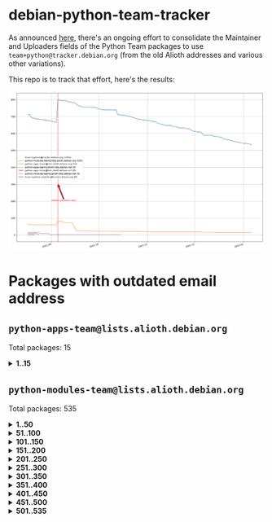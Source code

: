 # debian-python-team-tracker



As announced [here](https://lists.debian.org/debian-python/2021/08/msg00006.html), there's an ongoing effort to consolidate the Maintainer and Uploaders fields of the Python Team packages to use `team+python@tracker.debian.org` (from the old Alioth addresses and various other variations).



This repo is to track that effort, here's the results:



![Python team emails](images/python_team_emails.svg)


# Packages with outdated email address

## `python-apps-team@lists.alioth.debian.org`
Total packages: 15
<details>
<summary><b>1..15</b></summary>


| # | Package | Version |
| --- | --- | --- |
| 1 | [ctop](https://tracker.debian.org/ctop) | 1.0.0-2.1 |
| 2 | [db2twitter](https://tracker.debian.org/db2twitter) | 0.6-1.1 |
| 3 | [dodgy](https://tracker.debian.org/dodgy) | 0.1.9-3 |
| 4 | [etm](https://tracker.debian.org/etm) | 3.2.30-1.1 |
| 5 | [firmware-microbit-micropython](https://tracker.debian.org/firmware-microbit-micropython) | 1.0.1-2 |
| 6 | [freealchemist](https://tracker.debian.org/freealchemist) | 0.5-1.1 |
| 7 | [kanboard-cli](https://tracker.debian.org/kanboard-cli) | 0.0.2-1.1 |
| 8 | [lightyears](https://tracker.debian.org/lightyears) | 1.4-2 |
| 9 | [pipenv](https://tracker.debian.org/pipenv) | 11.9.0-1.1 |
| 10 | [prospector](https://tracker.debian.org/prospector) | 1.1.7-2 |
| 11 | [pybik](https://tracker.debian.org/pybik) | 3.0-3.1 |
| 12 | [retweet](https://tracker.debian.org/retweet) | 0.10-1.1 |
| 13 | [sen](https://tracker.debian.org/sen) | 0.6.1-0.1 |
| 14 | [sinntp](https://tracker.debian.org/sinntp) | 1.6-1.2 |
| 15 | [smem](https://tracker.debian.org/smem) | 1.5-1.1 |
</details>

## `python-modules-team@lists.alioth.debian.org`
Total packages: 535
<details>
<summary><b>1..50</b></summary>


| # | Package | Version |
| --- | --- | --- |
| 1 | [anorack](https://tracker.debian.org/anorack) | 0.2.7-1 |
| 2 | [anosql](https://tracker.debian.org/anosql) | 1.0.1-1 |
| 3 | [appdirs](https://tracker.debian.org/appdirs) | 1.4.4-1 |
| 4 | [asn1crypto](https://tracker.debian.org/asn1crypto) | 1.4.0-1 |
| 5 | [astral](https://tracker.debian.org/astral) | 1.6.1-2 |
| 6 | [authres](https://tracker.debian.org/authres) | 1.2.0-2 |
| 7 | [automat](https://tracker.debian.org/automat) | 20.2.0-1 |
| 8 | [azure-cosmos-table-python](https://tracker.debian.org/azure-cosmos-table-python) | 1.0.5+git20191025-5 |
| 9 | [bdist-nsi](https://tracker.debian.org/bdist-nsi) | 0.1.5-2 |
| 10 | [bernhard](https://tracker.debian.org/bernhard) | 0.2.6-2 |
| 11 | [betamax](https://tracker.debian.org/betamax) | 0.8.1-2 |
| 12 | [bibtexparser](https://tracker.debian.org/bibtexparser) | 1.1.0+ds-3 |
| 13 | [binaryornot](https://tracker.debian.org/binaryornot) | 0.4.4+dfsg-4 |
| 14 | [bitstruct](https://tracker.debian.org/bitstruct) | 8.9.0-1 |
| 15 | [case](https://tracker.debian.org/case) | 1.5.3+dfsg-3 |
| 16 | [cerealizer](https://tracker.debian.org/cerealizer) | 0.8.1-3 |
| 17 | [chardet](https://tracker.debian.org/chardet) | 4.0.0-1 |
| 18 | [chargebee-python](https://tracker.debian.org/chargebee-python) | 1.6.6-1 |
| 19 | [codicefiscale](https://tracker.debian.org/codicefiscale) | 0.9+ds0-2 |
| 20 | [colorclass](https://tracker.debian.org/colorclass) | 2.2.0-2.2 |
| 21 | [colorspacious](https://tracker.debian.org/colorspacious) | 1.1.2-2 |
| 22 | [commonmark](https://tracker.debian.org/commonmark) | 0.9.1-3 |
| 23 | [constantly](https://tracker.debian.org/constantly) | 15.1.0-2 |
| 24 | [contextlib2](https://tracker.debian.org/contextlib2) | 0.6.0.post1-1 |
| 25 | [cookiecutter](https://tracker.debian.org/cookiecutter) | 1.7.3-1 |
| 26 | [coreapi](https://tracker.debian.org/coreapi) | 2.3.3-4 |
| 27 | [coreschema](https://tracker.debian.org/coreschema) | 0.0.4-3 |
| 28 | [cov-core](https://tracker.debian.org/cov-core) | 1.15.0-3 |
| 29 | [cppy](https://tracker.debian.org/cppy) | 1.1.0-2 |
| 30 | [cram](https://tracker.debian.org/cram) | 0.7-4 |
| 31 | [cssutils](https://tracker.debian.org/cssutils) | 1.0.2-3 |
| 32 | [d2to1](https://tracker.debian.org/d2to1) | 0.2.12-2 |
| 33 | [deap](https://tracker.debian.org/deap) | 1.3.1-2 |
| 34 | [debiancontributors](https://tracker.debian.org/debiancontributors) | 0.7.8-2 |
| 35 | [devpi-common](https://tracker.debian.org/devpi-common) | 3.2.2-1.1 |
| 36 | [django-ajax-selects](https://tracker.debian.org/django-ajax-selects) | 1.7.0-3 |
| 37 | [django-bitfield](https://tracker.debian.org/django-bitfield) | 1.9.6-2 |
| 38 | [django-dirtyfields](https://tracker.debian.org/django-dirtyfields) | 1.3.1-2 |
| 39 | [django-downloadview](https://tracker.debian.org/django-downloadview) | 2.1.1-1 |
| 40 | [django-environ](https://tracker.debian.org/django-environ) | 0.4.4-2 |
| 41 | [django-filter](https://tracker.debian.org/django-filter) | 2.4.0-1 |
| 42 | [django-hvad](https://tracker.debian.org/django-hvad) | 1.8.0-1.1 |
| 43 | [django-js-reverse](https://tracker.debian.org/django-js-reverse) | 0.7.3-1.1 |
| 44 | [django-macaddress](https://tracker.debian.org/django-macaddress) | 1.5.0-2 |
| 45 | [django-memoize](https://tracker.debian.org/django-memoize) | 2.2.0+dfsg-1 |
| 46 | [django-nose](https://tracker.debian.org/django-nose) | 1.4.6-2.1 |
| 47 | [django-notification](https://tracker.debian.org/django-notification) | 1.2.0-3 |
| 48 | [django-pagination](https://tracker.debian.org/django-pagination) | 1.0.7-4 |
| 49 | [django-paintstore](https://tracker.debian.org/django-paintstore) | 0.2-4 |
| 50 | [django-picklefield](https://tracker.debian.org/django-picklefield) | 3.0.1-1 |
</details>
<details>
<summary><b>51..100</b></summary>

| # | Package | Version |
| --- | --- | --- |
| 51 | [django-pipeline](https://tracker.debian.org/django-pipeline) | 1.6.14-3 |
| 52 | [django-q](https://tracker.debian.org/django-q) | 1.2.1-1 |
| 53 | [django-recurrence](https://tracker.debian.org/django-recurrence) | 1.10.3-1 |
| 54 | [django-simple-redis-admin](https://tracker.debian.org/django-simple-redis-admin) | 1.4.0-2 |
| 55 | [django-stronghold](https://tracker.debian.org/django-stronghold) | 0.3.0+debian-2 |
| 56 | [django-webpack-loader](https://tracker.debian.org/django-webpack-loader) | 0.6.0-2 |
| 57 | [django-websocket-redis](https://tracker.debian.org/django-websocket-redis) | 0.4.7-2 |
| 58 | [django-wkhtmltopdf](https://tracker.debian.org/django-wkhtmltopdf) | 3.3.0-1 |
| 59 | [django-xmlrpc](https://tracker.debian.org/django-xmlrpc) | 0.1.8-2 |
| 60 | [djangorestframework-api-key](https://tracker.debian.org/djangorestframework-api-key) | 2.0.0-2 |
| 61 | [dkimpy](https://tracker.debian.org/dkimpy) | 1.0.5-1 |
| 62 | [dnsdiag](https://tracker.debian.org/dnsdiag) | 1.7.0-1.1 |
| 63 | [dockerpty](https://tracker.debian.org/dockerpty) | 0.4.1-2 |
| 64 | [dominate](https://tracker.debian.org/dominate) | 2.3.1-2 |
| 65 | [drf-generators](https://tracker.debian.org/drf-generators) | 0.5.0-1 |
| 66 | [elasticsearch-curator](https://tracker.debian.org/elasticsearch-curator) | 5.8.1-1 |
| 67 | [enum34](https://tracker.debian.org/enum34) | 1.1.6-4 |
| 68 | [enzyme](https://tracker.debian.org/enzyme) | 0.4.1-2 |
| 69 | [exam](https://tracker.debian.org/exam) | 0.10.5-3 |
| 70 | [factory-boy](https://tracker.debian.org/factory-boy) | 2.11.1-3 |
| 71 | [faker](https://tracker.debian.org/faker) | 0.9.3-0.1 |
| 72 | [fakesleep](https://tracker.debian.org/fakesleep) | 0.1-2 |
| 73 | [fastchunking](https://tracker.debian.org/fastchunking) | 0.0.3-2 |
| 74 | [feedgenerator](https://tracker.debian.org/feedgenerator) | 1.9-2 |
| 75 | [flake8-polyfill](https://tracker.debian.org/flake8-polyfill) | 1.0.2-2 |
| 76 | [flask-api](https://tracker.debian.org/flask-api) | 1.1+dfsg-1.1 |
| 77 | [flask-babelex](https://tracker.debian.org/flask-babelex) | 0.9.4-1 |
| 78 | [flask-bcrypt](https://tracker.debian.org/flask-bcrypt) | 0.7.1-2 |
| 79 | [flask-compress](https://tracker.debian.org/flask-compress) | 1.4.0-3 |
| 80 | [flask-gravatar](https://tracker.debian.org/flask-gravatar) | 0.4.2-2 |
| 81 | [flask-htmlmin](https://tracker.debian.org/flask-htmlmin) | 1.3.2-2 |
| 82 | [flask-ldapconn](https://tracker.debian.org/flask-ldapconn) | 0.7.2-1.1 |
| 83 | [flask-limiter](https://tracker.debian.org/flask-limiter) | 1.0.1-2 |
| 84 | [flask-login](https://tracker.debian.org/flask-login) | 0.5.0-1 |
| 85 | [flask-mail](https://tracker.debian.org/flask-mail) | 0.9.1+dfsg1-1.1 |
| 86 | [flask-mongoengine](https://tracker.debian.org/flask-mongoengine) | 0.9.3-4 |
| 87 | [flask-multistatic](https://tracker.debian.org/flask-multistatic) | 1.0-2 |
| 88 | [flask-script](https://tracker.debian.org/flask-script) | 2.0.6-2 |
| 89 | [flask-silk](https://tracker.debian.org/flask-silk) | 0.2-18 |
| 90 | [flask-wtf](https://tracker.debian.org/flask-wtf) | 0.14.3-1 |
| 91 | [flufl.bounce](https://tracker.debian.org/flufl.bounce) | 3.0.1-1 |
| 92 | [flufl.enum](https://tracker.debian.org/flufl.enum) | 4.1.1-3 |
| 93 | [flufl.i18n](https://tracker.debian.org/flufl.i18n) | 3.0.1-1 |
| 94 | [flufl.lock](https://tracker.debian.org/flufl.lock) | 5.0.1-1 |
| 95 | [flufl.password](https://tracker.debian.org/flufl.password) | 1.3-3 |
| 96 | [flufl.testing](https://tracker.debian.org/flufl.testing) | 0.7-2 |
| 97 | [gerritlib](https://tracker.debian.org/gerritlib) | 0.8.0-2 |
| 98 | [gmplot](https://tracker.debian.org/gmplot) | 1.2.0-2 |
| 99 | [gtextfsm](https://tracker.debian.org/gtextfsm) | 1.1.0-2 |
| 100 | [gtts](https://tracker.debian.org/gtts) | 2.0.3-1 |
</details>
<details>
<summary><b>101..150</b></summary>

| # | Package | Version |
| --- | --- | --- |
| 101 | [gtts-token](https://tracker.debian.org/gtts-token) | 1.1.3-1 |
| 102 | [guzzle-sphinx-theme](https://tracker.debian.org/guzzle-sphinx-theme) | 0.7.11-5 |
| 103 | [hachoir](https://tracker.debian.org/hachoir) | 3.1.0+dfsg-3 |
| 104 | [haproxy-log-analysis](https://tracker.debian.org/haproxy-log-analysis) | 2.0~b0-2 |
| 105 | [heapdict](https://tracker.debian.org/heapdict) | 1.0.1-1 |
| 106 | [hiro](https://tracker.debian.org/hiro) | 0.5-2 |
| 107 | [hypothesis-auto](https://tracker.debian.org/hypothesis-auto) | 1.1.4-2 |
| 108 | [importmagic](https://tracker.debian.org/importmagic) | 0.1.7-2 |
| 109 | [inflection](https://tracker.debian.org/inflection) | 0.3.1-2 |
| 110 | [jpylyzer](https://tracker.debian.org/jpylyzer) | 2.0.0-3 |
| 111 | [json-tricks](https://tracker.debian.org/json-tricks) | 3.11.0-2 |
| 112 | [jsonhyperschema-codec](https://tracker.debian.org/jsonhyperschema-codec) | 1.0.3-2 |
| 113 | [junos-eznc](https://tracker.debian.org/junos-eznc) | 2.1.7-3 |
| 114 | [jupyter-sphinx-theme](https://tracker.debian.org/jupyter-sphinx-theme) | 0.0.6+ds1-10 |
| 115 | [kitchen](https://tracker.debian.org/kitchen) | 1.2.6-2 |
| 116 | [kivy](https://tracker.debian.org/kivy) | 1.11.0-2 |
| 117 | [lazr.delegates](https://tracker.debian.org/lazr.delegates) | 2.0.3-2 |
| 118 | [lazr.smtptest](https://tracker.debian.org/lazr.smtptest) | 2.0.3-2 |
| 119 | [lexicon](https://tracker.debian.org/lexicon) | 3.3.17-1 |
| 120 | [libthumbor](https://tracker.debian.org/libthumbor) | 1.3.3-2 |
| 121 | [logilab-constraint](https://tracker.debian.org/logilab-constraint) | 0.6.0-2 |
| 122 | [mako](https://tracker.debian.org/mako) | 1.1.3+ds1-2 |
| 123 | [manuel](https://tracker.debian.org/manuel) | 1.10.1-2 |
| 124 | [mercurial-extension-utils](https://tracker.debian.org/mercurial-extension-utils) | 1.5.1-3 |
| 125 | [mercurial-keyring](https://tracker.debian.org/mercurial-keyring) | 1.3.1-3 |
| 126 | [milksnake](https://tracker.debian.org/milksnake) | 0.1.5-1 |
| 127 | [mimerender](https://tracker.debian.org/mimerender) | 0.6.0-2 |
| 128 | [mmllib](https://tracker.debian.org/mmllib) | 0.3.0.post1-2 |
| 129 | [mockldap](https://tracker.debian.org/mockldap) | 0.3.0-4 |
| 130 | [modernize](https://tracker.debian.org/modernize) | 0.7-2 |
| 131 | [moksha.common](https://tracker.debian.org/moksha.common) | 1.2.5-4 |
| 132 | [mrtparse](https://tracker.debian.org/mrtparse) | 1.6-2 |
| 133 | [musicbrainzngs](https://tracker.debian.org/musicbrainzngs) | 0.7.1-2 |
| 134 | [mutagen](https://tracker.debian.org/mutagen) | 1.45.1-2 |
| 135 | [mwic](https://tracker.debian.org/mwic) | 0.7.8-1 |
| 136 | [mysql-connector-python](https://tracker.debian.org/mysql-connector-python) | 8.0.15-2 |
| 137 | [nb2plots](https://tracker.debian.org/nb2plots) | 0.6-2 |
| 138 | [netmiko](https://tracker.debian.org/netmiko) | 2.4.2-1 |
| 139 | [networkx](https://tracker.debian.org/networkx) | 2.5+ds-2 |
| 140 | [nose2](https://tracker.debian.org/nose2) | 0.9.2-1 |
| 141 | [nose2-cov](https://tracker.debian.org/nose2-cov) | 1.0a4-3 |
| 142 | [ntplib](https://tracker.debian.org/ntplib) | 0.3.3-2 |
| 143 | [numpy-stl](https://tracker.debian.org/numpy-stl) | 2.9.0-1 |
| 144 | [numpydoc](https://tracker.debian.org/numpydoc) | 1.1.0-3 |
| 145 | [obsub](https://tracker.debian.org/obsub) | 0.2-4 |
| 146 | [okasha](https://tracker.debian.org/okasha) | 0.2.4-4 |
| 147 | [overpass](https://tracker.debian.org/overpass) | 0.7-1 |
| 148 | [pastescript](https://tracker.debian.org/pastescript) | 2.0.2-4 |
| 149 | [pep8](https://tracker.debian.org/pep8) | 1.7.1-9 |
| 150 | [pep8-naming](https://tracker.debian.org/pep8-naming) | 0.10.0-1 |
</details>
<details>
<summary><b>151..200</b></summary>

| # | Package | Version |
| --- | --- | --- |
| 151 | [pg8000](https://tracker.debian.org/pg8000) | 1.10.6-2 |
| 152 | [pidcat](https://tracker.debian.org/pidcat) | 2.1.0-4 |
| 153 | [pilkit](https://tracker.debian.org/pilkit) | 2.0-3 |
| 154 | [plastex](https://tracker.debian.org/plastex) | 2.1-2 |
| 155 | [portio](https://tracker.debian.org/portio) | 0.5-4 |
| 156 | [power](https://tracker.debian.org/power) | 1.4+dfsg-4 |
| 157 | [pprintpp](https://tracker.debian.org/pprintpp) | 0.4.0-2 |
| 158 | [preggy](https://tracker.debian.org/preggy) | 1.4.4-1 |
| 159 | [ptable](https://tracker.debian.org/ptable) | 0.9.2-2 |
| 160 | [py-radix](https://tracker.debian.org/py-radix) | 0.10.0-3 |
| 161 | [py3dns](https://tracker.debian.org/py3dns) | 3.2.1-1 |
| 162 | [pyasn1](https://tracker.debian.org/pyasn1) | 0.4.8-1 |
| 163 | [pybindgen](https://tracker.debian.org/pybindgen) | 0.20.0+dfsg1-2 |
| 164 | [pycallgraph](https://tracker.debian.org/pycallgraph) | 1.1.3-1.2 |
| 165 | [pyclamd](https://tracker.debian.org/pyclamd) | 0.4.0-2 |
| 166 | [pycodestyle](https://tracker.debian.org/pycodestyle) | 2.6.0-1 |
| 167 | [pycxx](https://tracker.debian.org/pycxx) | 7.1.4-0.2 |
| 168 | [pydbus](https://tracker.debian.org/pydbus) | 0.6.0-4 |
| 169 | [pydenticon](https://tracker.debian.org/pydenticon) | 0.3.1-2 |
| 170 | [pydispatcher](https://tracker.debian.org/pydispatcher) | 2.0.5-2 |
| 171 | [pydle](https://tracker.debian.org/pydle) | 0.9.4-2 |
| 172 | [pyeapi](https://tracker.debian.org/pyeapi) | 0.8.1-2 |
| 173 | [pyee](https://tracker.debian.org/pyee) | 7.0.2-1 |
| 174 | [pyenchant](https://tracker.debian.org/pyenchant) | 3.2.0-1 |
| 175 | [pyfg](https://tracker.debian.org/pyfg) | 0.50-2 |
| 176 | [pyfiglet](https://tracker.debian.org/pyfiglet) | 0.8.0+dfsg-1 |
| 177 | [pyfribidi](https://tracker.debian.org/pyfribidi) | 0.12.0+repack-7 |
| 178 | [pygeoif](https://tracker.debian.org/pygeoif) | 0.7-2 |
| 179 | [pygtail](https://tracker.debian.org/pygtail) | 0.6.1-2 |
| 180 | [pygtkspellcheck](https://tracker.debian.org/pygtkspellcheck) | 4.0.5-2 |
| 181 | [pyinotify](https://tracker.debian.org/pyinotify) | 0.9.6-1.3 |
| 182 | [pyiosxr](https://tracker.debian.org/pyiosxr) | 0.52-1.1 |
| 183 | [pyjavaproperties](https://tracker.debian.org/pyjavaproperties) | 0.7-2 |
| 184 | [pyjokes](https://tracker.debian.org/pyjokes) | 0.5.0-3 |
| 185 | [pykcs11](https://tracker.debian.org/pykcs11) | 1.5.10-1 |
| 186 | [pylama](https://tracker.debian.org/pylama) | 7.4.3-3 |
| 187 | [pylibmc](https://tracker.debian.org/pylibmc) | 1.5.2-3 |
| 188 | [pylint-celery](https://tracker.debian.org/pylint-celery) | 0.3-5 |
| 189 | [pylint-common](https://tracker.debian.org/pylint-common) | 0.2.5-4 |
| 190 | [pylint-django](https://tracker.debian.org/pylint-django) | 2.0.13-1 |
| 191 | [pylint-flask](https://tracker.debian.org/pylint-flask) | 0.5-4 |
| 192 | [pylint-plugin-utils](https://tracker.debian.org/pylint-plugin-utils) | 0.6-1 |
| 193 | [pymacs](https://tracker.debian.org/pymacs) | 0.25-3 |
| 194 | [pymodbus](https://tracker.debian.org/pymodbus) | 2.1.0+dfsg-2 |
| 195 | [pynag](https://tracker.debian.org/pynag) | 1.1.2+dfsg-2 |
| 196 | [pynliner](https://tracker.debian.org/pynliner) | 0.8.0-2 |
| 197 | [pyopengl](https://tracker.debian.org/pyopengl) | 3.1.5+dfsg-1 |
| 198 | [pyparsing](https://tracker.debian.org/pyparsing) | 2.4.7-1 |
| 199 | [pyprind](https://tracker.debian.org/pyprind) | 2.11.2-2 |
| 200 | [pyquery](https://tracker.debian.org/pyquery) | 1.2.9-4 |
</details>
<details>
<summary><b>201..250</b></summary>

| # | Package | Version |
| --- | --- | --- |
| 201 | [pyrad](https://tracker.debian.org/pyrad) | 2.1-2 |
| 202 | [pyrsistent](https://tracker.debian.org/pyrsistent) | 0.15.5-1 |
| 203 | [pysimplesoap](https://tracker.debian.org/pysimplesoap) | 1.16.2-3 |
| 204 | [pysmi](https://tracker.debian.org/pysmi) | 0.3.2-2 |
| 205 | [pysodium](https://tracker.debian.org/pysodium) | 0.7.0-2 |
| 206 | [pyspf](https://tracker.debian.org/pyspf) | 2.0.14-2 |
| 207 | [pysrt](https://tracker.debian.org/pysrt) | 1.0.1-2 |
| 208 | [pyssim](https://tracker.debian.org/pyssim) | 0.2-2 |
| 209 | [pytaglib](https://tracker.debian.org/pytaglib) | 0.3.6+dfsg-2 |
| 210 | [pytds](https://tracker.debian.org/pytds) | 1.10.0-1 |
| 211 | [pytest-bdd](https://tracker.debian.org/pytest-bdd) | 3.2.1-1 |
| 212 | [pytest-cookies](https://tracker.debian.org/pytest-cookies) | 0.4.0-1 |
| 213 | [pytest-django](https://tracker.debian.org/pytest-django) | 3.5.1-1 |
| 214 | [pytest-expect](https://tracker.debian.org/pytest-expect) | 1.1.0-2 |
| 215 | [pytest-httpbin](https://tracker.debian.org/pytest-httpbin) | 1.0.0-2 |
| 216 | [pytest-instafail](https://tracker.debian.org/pytest-instafail) | 0.4.2-1 |
| 217 | [pytest-runner](https://tracker.debian.org/pytest-runner) | 2.11.1-1.2 |
| 218 | [pytest-sugar](https://tracker.debian.org/pytest-sugar) | 0.9.4-1 |
| 219 | [pytest-tornado](https://tracker.debian.org/pytest-tornado) | 0.8.1-1 |
| 220 | [pytest-vcr](https://tracker.debian.org/pytest-vcr) | 1.0.2-2 |
| 221 | [python-activipy](https://tracker.debian.org/python-activipy) | 0.1-7 |
| 222 | [python-adal](https://tracker.debian.org/python-adal) | 1.2.2-1 |
| 223 | [python-aiohttp-session](https://tracker.debian.org/python-aiohttp-session) | 2.9.0-2 |
| 224 | [python-aioinflux](https://tracker.debian.org/python-aioinflux) | 0.9.0-2 |
| 225 | [python-aiomeasures](https://tracker.debian.org/python-aiomeasures) | 0.5.14-3 |
| 226 | [python-amqplib](https://tracker.debian.org/python-amqplib) | 1.0.2-2 |
| 227 | [python-apptools](https://tracker.debian.org/python-apptools) | 4.5.0-1.1 |
| 228 | [python-aptly](https://tracker.debian.org/python-aptly) | 0.12.10-2 |
| 229 | [python-args](https://tracker.debian.org/python-args) | 0.1.0-3 |
| 230 | [python-arpy](https://tracker.debian.org/python-arpy) | 1.1.1-4 |
| 231 | [python-astor](https://tracker.debian.org/python-astor) | 0.8.1-1 |
| 232 | [python-base58](https://tracker.debian.org/python-base58) | 1.0.3-1.1 |
| 233 | [python-bcdoc](https://tracker.debian.org/python-bcdoc) | 0.16.0-2 |
| 234 | [python-bioblend](https://tracker.debian.org/python-bioblend) | 0.7.0-3 |
| 235 | [python-bitbucket-api](https://tracker.debian.org/python-bitbucket-api) | 0.5.0-3 |
| 236 | [python-box](https://tracker.debian.org/python-box) | 3.4.6-2 |
| 237 | [python-btrees](https://tracker.debian.org/python-btrees) | 4.3.1-2 |
| 238 | [python-cachecontrol](https://tracker.debian.org/python-cachecontrol) | 0.12.6-1 |
| 239 | [python-can](https://tracker.debian.org/python-can) | 3.3.2.final~github-2 |
| 240 | [python-cement](https://tracker.debian.org/python-cement) | 2.10.0-2 |
| 241 | [python-cerberus](https://tracker.debian.org/python-cerberus) | 1.3.2-1 |
| 242 | [python-click-log](https://tracker.debian.org/python-click-log) | 0.2.1-2 |
| 243 | [python-clint](https://tracker.debian.org/python-clint) | 0.5.1-3 |
| 244 | [python-cluster](https://tracker.debian.org/python-cluster) | 1.3.3-3 |
| 245 | [python-cmarkgfm](https://tracker.debian.org/python-cmarkgfm) | 0.4.2-1 |
| 246 | [python-coloredlogs](https://tracker.debian.org/python-coloredlogs) | 7.3-2 |
| 247 | [python-colour](https://tracker.debian.org/python-colour) | 0.1.5-2 |
| 248 | [python-consul](https://tracker.debian.org/python-consul) | 0.7.1-1.1 |
| 249 | [python-cookies](https://tracker.debian.org/python-cookies) | 2.2.1-3 |
| 250 | [python-cpuinfo](https://tracker.debian.org/python-cpuinfo) | 5.0.0-2 |
</details>
<details>
<summary><b>251..300</b></summary>

| # | Package | Version |
| --- | --- | --- |
| 251 | [python-crcmod](https://tracker.debian.org/python-crcmod) | 1.7+dfsg-2 |
| 252 | [python-cs](https://tracker.debian.org/python-cs) | 2.7.1-1 |
| 253 | [python-dbfread](https://tracker.debian.org/python-dbfread) | 2.0.7-3 |
| 254 | [python-decorator](https://tracker.debian.org/python-decorator) | 4.4.2-2 |
| 255 | [python-demjson](https://tracker.debian.org/python-demjson) | 2.2.4-5 |
| 256 | [python-diaspy](https://tracker.debian.org/python-diaspy) | 0.6.0-2 |
| 257 | [python-dict2xml](https://tracker.debian.org/python-dict2xml) | 1.7.0-1 |
| 258 | [python-dictobj](https://tracker.debian.org/python-dictobj) | 0.4-4 |
| 259 | [python-distro](https://tracker.debian.org/python-distro) | 1.5.0-1 |
| 260 | [python-distutils-extra](https://tracker.debian.org/python-distutils-extra) | 2.45 |
| 261 | [python-django-casclient](https://tracker.debian.org/python-django-casclient) | 1.5.3-1 |
| 262 | [python-django-etcd-settings](https://tracker.debian.org/python-django-etcd-settings) | 0.1.13+dfsg-3 |
| 263 | [python-django-gravatar2](https://tracker.debian.org/python-django-gravatar2) | 1.4.4-2 |
| 264 | [python-django-jsonfield](https://tracker.debian.org/python-django-jsonfield) | 1.4.0-2 |
| 265 | [python-django-push-notifications](https://tracker.debian.org/python-django-push-notifications) | 1.4.1-1 |
| 266 | [python-django-simple-history](https://tracker.debian.org/python-django-simple-history) | 2.7.0-1.1 |
| 267 | [python-doubleratchet](https://tracker.debian.org/python-doubleratchet) | 0.6.0-2 |
| 268 | [python-dpkt](https://tracker.debian.org/python-dpkt) | 1.9.2-2 |
| 269 | [python-easywebdav](https://tracker.debian.org/python-easywebdav) | 1.2.0-8 |
| 270 | [python-envisage](https://tracker.debian.org/python-envisage) | 4.9.0-2.1 |
| 271 | [python-envparse](https://tracker.debian.org/python-envparse) | 0.2.0-2 |
| 272 | [python-envs](https://tracker.debian.org/python-envs) | 1.2.6-1.1 |
| 273 | [python-epc](https://tracker.debian.org/python-epc) | 0.0.5-3 |
| 274 | [python-etcd](https://tracker.debian.org/python-etcd) | 0.4.5-2 |
| 275 | [python-ethtool](https://tracker.debian.org/python-ethtool) | 0.14-3 |
| 276 | [python-ewmh](https://tracker.debian.org/python-ewmh) | 0.1.6-2 |
| 277 | [python-exotel](https://tracker.debian.org/python-exotel) | 0.1.5-2 |
| 278 | [python-feather-format](https://tracker.debian.org/python-feather-format) | 0.3.1+dfsg1-4 |
| 279 | [python-flaky](https://tracker.debian.org/python-flaky) | 3.7.0-1 |
| 280 | [python-flask-marshmallow](https://tracker.debian.org/python-flask-marshmallow) | 0.10.1-4 |
| 281 | [python-flask-seeder](https://tracker.debian.org/python-flask-seeder) | 0.1~a2-2 |
| 282 | [python-genty](https://tracker.debian.org/python-genty) | 1.3.2-1 |
| 283 | [python-geoip](https://tracker.debian.org/python-geoip) | 1.3.2-3 |
| 284 | [python-geoip2](https://tracker.debian.org/python-geoip2) | 2.9.0+dfsg1-2 |
| 285 | [python-gflags](https://tracker.debian.org/python-gflags) | 1.5.1-7 |
| 286 | [python-glob2](https://tracker.debian.org/python-glob2) | 0.5-3 |
| 287 | [python-hashids](https://tracker.debian.org/python-hashids) | 1.3.1-1 |
| 288 | [python-hidapi](https://tracker.debian.org/python-hidapi) | 0.9.0.post3-2 |
| 289 | [python-hiredis](https://tracker.debian.org/python-hiredis) | 1.0.1-1 |
| 290 | [python-hpilo](https://tracker.debian.org/python-hpilo) | 4.3-3 |
| 291 | [python-html2text](https://tracker.debian.org/python-html2text) | 2020.1.16-1 |
| 292 | [python-http-parser](https://tracker.debian.org/python-http-parser) | 0.9.0-1 |
| 293 | [python-httptools](https://tracker.debian.org/python-httptools) | 0.1.1-1 |
| 294 | [python-icalendar](https://tracker.debian.org/python-icalendar) | 4.0.3-4 |
| 295 | [python-idna](https://tracker.debian.org/python-idna) | 2.10-1 |
| 296 | [python-iniparse](https://tracker.debian.org/python-iniparse) | 0.4-3 |
| 297 | [python-ipaddr](https://tracker.debian.org/python-ipaddr) | 2.2.0-4 |
| 298 | [python-ipaddress](https://tracker.debian.org/python-ipaddress) | 1.0.23-1 |
| 299 | [python-ipfix](https://tracker.debian.org/python-ipfix) | 0.9.7-2 |
| 300 | [python-irodsclient](https://tracker.debian.org/python-irodsclient) | 0.8.1-2 |
</details>
<details>
<summary><b>301..350</b></summary>

| # | Package | Version |
| --- | --- | --- |
| 301 | [python-isc-dhcp-leases](https://tracker.debian.org/python-isc-dhcp-leases) | 0.9.1-2 |
| 302 | [python-iso3166](https://tracker.debian.org/python-iso3166) | 0.8.git20170319-2 |
| 303 | [python-isoweek](https://tracker.debian.org/python-isoweek) | 1.3.3-3 |
| 304 | [python-jmespath](https://tracker.debian.org/python-jmespath) | 0.10.0-1 |
| 305 | [python-jsonrpc](https://tracker.debian.org/python-jsonrpc) | 1.13.0-1 |
| 306 | [python-junit-xml](https://tracker.debian.org/python-junit-xml) | 1.9-1 |
| 307 | [python-kanboard](https://tracker.debian.org/python-kanboard) | 1.0.1-1.1 |
| 308 | [python-langdetect](https://tracker.debian.org/python-langdetect) | 1.0.7-4 |
| 309 | [python-ldap](https://tracker.debian.org/python-ldap) | 3.2.0-4 |
| 310 | [python-ldapdomaindump](https://tracker.debian.org/python-ldapdomaindump) | 0.9.3-1 |
| 311 | [python-libguess](https://tracker.debian.org/python-libguess) | 1.1-4 |
| 312 | [python-logfury](https://tracker.debian.org/python-logfury) | 0.1.2-4 |
| 313 | [python-lupa](https://tracker.debian.org/python-lupa) | 1.9+dfsg-1 |
| 314 | [python-mailer](https://tracker.debian.org/python-mailer) | 0.8.1-4 |
| 315 | [python-mastodon](https://tracker.debian.org/python-mastodon) | 1.5.1-1 |
| 316 | [python-mccabe](https://tracker.debian.org/python-mccabe) | 0.6.1-3 |
| 317 | [python-measurement](https://tracker.debian.org/python-measurement) | 2.0.1-2 |
| 318 | [python-meld3](https://tracker.debian.org/python-meld3) | 1.0.2-3 |
| 319 | [python-mnemonic](https://tracker.debian.org/python-mnemonic) | 0.19-1 |
| 320 | [python-model-mommy](https://tracker.debian.org/python-model-mommy) | 1.6.0-2 |
| 321 | [python-morris](https://tracker.debian.org/python-morris) | 1.2-2 |
| 322 | [python-mpegdash](https://tracker.debian.org/python-mpegdash) | 0.2.0-1 |
| 323 | [python-msrestazure](https://tracker.debian.org/python-msrestazure) | 0.6.2-1 |
| 324 | [python-multidict](https://tracker.debian.org/python-multidict) | 5.1.0-1 |
| 325 | [python-munch](https://tracker.debian.org/python-munch) | 2.3.2-2 |
| 326 | [python-murmurhash](https://tracker.debian.org/python-murmurhash) | 1.0.2-1 |
| 327 | [python-nacl](https://tracker.debian.org/python-nacl) | 1.4.0-1 |
| 328 | [python-nine](https://tracker.debian.org/python-nine) | 1.1.0-1 |
| 329 | [python-noise](https://tracker.debian.org/python-noise) | 1.2.3-3 |
| 330 | [python-notify2](https://tracker.debian.org/python-notify2) | 0.3-4 |
| 331 | [python-ntlm-auth](https://tracker.debian.org/python-ntlm-auth) | 1.4.0-1 |
| 332 | [python-oauth](https://tracker.debian.org/python-oauth) | 1.0.1-6 |
| 333 | [python-offtrac](https://tracker.debian.org/python-offtrac) | 0.1.0-2.1 |
| 334 | [python-opcua](https://tracker.debian.org/python-opcua) | 0.98.11-1 |
| 335 | [python-openid-cla](https://tracker.debian.org/python-openid-cla) | 1.2-2 |
| 336 | [python-openid-teams](https://tracker.debian.org/python-openid-teams) | 1.2-2 |
| 337 | [python-openidc-client](https://tracker.debian.org/python-openidc-client) | 0.6.0-1.1 |
| 338 | [python-opentimestamps](https://tracker.debian.org/python-opentimestamps) | 0.4.1-1 |
| 339 | [python-padme](https://tracker.debian.org/python-padme) | 1.1.1-3 |
| 340 | [python-pampy](https://tracker.debian.org/python-pampy) | 1.8.4-2 |
| 341 | [python-path-and-address](https://tracker.debian.org/python-path-and-address) | 2.0.1-2 |
| 342 | [python-pathtools](https://tracker.debian.org/python-pathtools) | 0.1.2-4 |
| 343 | [python-paypal](https://tracker.debian.org/python-paypal) | 1.2.5-3 |
| 344 | [python-peakutils](https://tracker.debian.org/python-peakutils) | 1.3.3+ds-2 |
| 345 | [python-pem](https://tracker.debian.org/python-pem) | 19.1.0-1 |
| 346 | [python-persistent](https://tracker.debian.org/python-persistent) | 4.6.4-0.2 |
| 347 | [python-pex](https://tracker.debian.org/python-pex) | 1.1.14-3.1 |
| 348 | [python-pgpdump](https://tracker.debian.org/python-pgpdump) | 1.5-2 |
| 349 | [python-pgspecial](https://tracker.debian.org/python-pgspecial) | 1.11.10+dfsg1-1 |
| 350 | [python-phonenumbers](https://tracker.debian.org/python-phonenumbers) | 8.12.1-1 |
</details>
<details>
<summary><b>351..400</b></summary>

| # | Package | Version |
| --- | --- | --- |
| 351 | [python-picklable-itertools](https://tracker.debian.org/python-picklable-itertools) | 0.1.1-3 |
| 352 | [python-plaster](https://tracker.debian.org/python-plaster) | 1.0-2 |
| 353 | [python-plaster-pastedeploy](https://tracker.debian.org/python-plaster-pastedeploy) | 0.5-3 |
| 354 | [python-prctl](https://tracker.debian.org/python-prctl) | 1.7-2 |
| 355 | [python-preshed](https://tracker.debian.org/python-preshed) | 3.0.2-1 |
| 356 | [python-pretend](https://tracker.debian.org/python-pretend) | 1.0.9-1 |
| 357 | [python-prettylog](https://tracker.debian.org/python-prettylog) | 0.1.0-2 |
| 358 | [python-priority](https://tracker.debian.org/python-priority) | 1.3.0-3 |
| 359 | [python-progress](https://tracker.debian.org/python-progress) | 1.5-1 |
| 360 | [python-progressbar](https://tracker.debian.org/python-progressbar) | 2.5-2 |
| 361 | [python-pskc](https://tracker.debian.org/python-pskc) | 1.1-3 |
| 362 | [python-publicsuffix2](https://tracker.debian.org/python-publicsuffix2) | 2.20191221-2 |
| 363 | [python-py-zipkin](https://tracker.debian.org/python-py-zipkin) | 0.15.0-1.1 |
| 364 | [python-pyasn1-modules](https://tracker.debian.org/python-pyasn1-modules) | 0.2.1-1 |
| 365 | [python-pyface](https://tracker.debian.org/python-pyface) | 6.1.2-2 |
| 366 | [python-pyftpdlib](https://tracker.debian.org/python-pyftpdlib) | 1.5.4-2 |
| 367 | [python-pygerrit2](https://tracker.debian.org/python-pygerrit2) | 2.0.4-2 |
| 368 | [python-pypump](https://tracker.debian.org/python-pypump) | 0.7-3 |
| 369 | [python-pysnmp4-apps](https://tracker.debian.org/python-pysnmp4-apps) | 0.3.2-2.2 |
| 370 | [python-pysnmp4-mibs](https://tracker.debian.org/python-pysnmp4-mibs) | 0.1.3-3 |
| 371 | [python-pytest-benchmark](https://tracker.debian.org/python-pytest-benchmark) | 3.2.2-2 |
| 372 | [python-pyvmomi](https://tracker.debian.org/python-pyvmomi) | 6.7.1-3 |
| 373 | [python-rarfile](https://tracker.debian.org/python-rarfile) | 3.1-1 |
| 374 | [python-ratelimiter](https://tracker.debian.org/python-ratelimiter) | 1.2.0.post0-1 |
| 375 | [python-redisearch-py](https://tracker.debian.org/python-redisearch-py) | 1.0.0-1 |
| 376 | [python-releases](https://tracker.debian.org/python-releases) | 1.6.3-1 |
| 377 | [python-repoze.lru](https://tracker.debian.org/python-repoze.lru) | 0.7-2 |
| 378 | [python-repoze.sphinx.autointerface](https://tracker.debian.org/python-repoze.sphinx.autointerface) | 0.8-0.2 |
| 379 | [python-repoze.tm2](https://tracker.debian.org/python-repoze.tm2) | 2.0-2 |
| 380 | [python-requests-ntlm](https://tracker.debian.org/python-requests-ntlm) | 1.1.0-1.1 |
| 381 | [python-requirements-detector](https://tracker.debian.org/python-requirements-detector) | 0.6-2 |
| 382 | [python-restless](https://tracker.debian.org/python-restless) | 2.1.1-2 |
| 383 | [python-rpaths](https://tracker.debian.org/python-rpaths) | 0.13-1.1 |
| 384 | [python-rply](https://tracker.debian.org/python-rply) | 0.7.7-2 |
| 385 | [python-schedutils](https://tracker.debian.org/python-schedutils) | 0.6-2.1 |
| 386 | [python-schema](https://tracker.debian.org/python-schema) | 0.6.7-3 |
| 387 | [python-schroot](https://tracker.debian.org/python-schroot) | 0.4-4 |
| 388 | [python-scp](https://tracker.debian.org/python-scp) | 0.13.0-2 |
| 389 | [python-scrapy-djangoitem](https://tracker.debian.org/python-scrapy-djangoitem) | 1.1.1-4 |
| 390 | [python-scripttest](https://tracker.debian.org/python-scripttest) | 1.3-3 |
| 391 | [python-scruffy](https://tracker.debian.org/python-scruffy) | 0.3.3-2 |
| 392 | [python-sdnotify](https://tracker.debian.org/python-sdnotify) | 0.3.1-2 |
| 393 | [python-serverfiles](https://tracker.debian.org/python-serverfiles) | 0.3.0-1 |
| 394 | [python-service-identity](https://tracker.debian.org/python-service-identity) | 18.1.0-6 |
| 395 | [python-sexpdata](https://tracker.debian.org/python-sexpdata) | 0.0.3-2 |
| 396 | [python-shade](https://tracker.debian.org/python-shade) | 1.30.0-3 |
| 397 | [python-shellescape](https://tracker.debian.org/python-shellescape) | 3.4.1-4 |
| 398 | [python-simpy](https://tracker.debian.org/python-simpy) | 2.3.1+dfsg-2 |
| 399 | [python-simpy3](https://tracker.debian.org/python-simpy3) | 3.0.11-2 |
| 400 | [python-slimmer](https://tracker.debian.org/python-slimmer) | 0.1.30-8 |
</details>
<details>
<summary><b>401..450</b></summary>

| # | Package | Version |
| --- | --- | --- |
| 401 | [python-slugify](https://tracker.debian.org/python-slugify) | 4.0.0-1 |
| 402 | [python-smstrade](https://tracker.debian.org/python-smstrade) | 0.2.4-6 |
| 403 | [python-socketpool](https://tracker.debian.org/python-socketpool) | 0.5.3-5 |
| 404 | [python-sphinx-issues](https://tracker.debian.org/python-sphinx-issues) | 1.2.0-2 |
| 405 | [python-spur](https://tracker.debian.org/python-spur) | 0.3.21-1 |
| 406 | [python-srp](https://tracker.debian.org/python-srp) | 1.0.15-1 |
| 407 | [python-statsd](https://tracker.debian.org/python-statsd) | 3.3.0-2 |
| 408 | [python-stopit](https://tracker.debian.org/python-stopit) | 1.1.2-1 |
| 409 | [python-structlog](https://tracker.debian.org/python-structlog) | 20.1.0-1 |
| 410 | [python-sunlight](https://tracker.debian.org/python-sunlight) | 1.1.5-3 |
| 411 | [python-suntime](https://tracker.debian.org/python-suntime) | 1.2.5-2 |
| 412 | [python-tblib](https://tracker.debian.org/python-tblib) | 1.7.0-1 |
| 413 | [python-tempita](https://tracker.debian.org/python-tempita) | 0.5.2-6 |
| 414 | [python-test-server](https://tracker.debian.org/python-test-server) | 0.0.27-2 |
| 415 | [python-testing.common.database](https://tracker.debian.org/python-testing.common.database) | 2.0.0-2 |
| 416 | [python-testing.mysqld](https://tracker.debian.org/python-testing.mysqld) | 1.4.0-4 |
| 417 | [python-testing.postgresql](https://tracker.debian.org/python-testing.postgresql) | 1.3.0-2 |
| 418 | [python-thriftpy](https://tracker.debian.org/python-thriftpy) | 0.3.9+ds1-1 |
| 419 | [python-timeline](https://tracker.debian.org/python-timeline) | 0.0.7-2 |
| 420 | [python-tinycss](https://tracker.debian.org/python-tinycss) | 0.4-3 |
| 421 | [python-tktreectrl](https://tracker.debian.org/python-tktreectrl) | 2.0.2-3 |
| 422 | [python-toml](https://tracker.debian.org/python-toml) | 0.10.1-1 |
| 423 | [python-traits](https://tracker.debian.org/python-traits) | 5.2.0-2 |
| 424 | [python-traitsui](https://tracker.debian.org/python-traitsui) | 6.1.3-3 |
| 425 | [python-translationstring](https://tracker.debian.org/python-translationstring) | 1.4-1 |
| 426 | [python-twitter](https://tracker.debian.org/python-twitter) | 3.3-2 |
| 427 | [python-typeguard](https://tracker.debian.org/python-typeguard) | 2.2.2-1.1 |
| 428 | [python-tzlocal](https://tracker.debian.org/python-tzlocal) | 2.1-1 |
| 429 | [python-udatetime](https://tracker.debian.org/python-udatetime) | 0.0.16-4 |
| 430 | [python-unicodecsv](https://tracker.debian.org/python-unicodecsv) | 0.14.1-2 |
| 431 | [python-unidiff](https://tracker.debian.org/python-unidiff) | 0.5.5-2 |
| 432 | [python-urlobject](https://tracker.debian.org/python-urlobject) | 2.4.3-3 |
| 433 | [python-urwidtrees](https://tracker.debian.org/python-urwidtrees) | 1.0.3.dev0-1 |
| 434 | [python-utils](https://tracker.debian.org/python-utils) | 2.3.0-2 |
| 435 | [python-vagrant](https://tracker.debian.org/python-vagrant) | 0.5.15-3 |
| 436 | [python-venusian](https://tracker.debian.org/python-venusian) | 3.0.0-1 |
| 437 | [python-vobject](https://tracker.debian.org/python-vobject) | 0.9.6.1-0.2 |
| 438 | [python-webencodings](https://tracker.debian.org/python-webencodings) | 0.5.1-2 |
| 439 | [python-webob](https://tracker.debian.org/python-webob) | 1:1.8.6-1.1 |
| 440 | [python-wget](https://tracker.debian.org/python-wget) | 3.2-3 |
| 441 | [python-wheezy.template](https://tracker.debian.org/python-wheezy.template) | 0.1.167-2 |
| 442 | [python-whoosh](https://tracker.debian.org/python-whoosh) | 2.7.4+git6-g9134ad92-5 |
| 443 | [python-wither](https://tracker.debian.org/python-wither) | 1.1-2 |
| 444 | [python-wsgilog](https://tracker.debian.org/python-wsgilog) | 0.3.1-3 |
| 445 | [python-x3dh](https://tracker.debian.org/python-x3dh) | 0.5.8-2 |
| 446 | [python-xeddsa](https://tracker.debian.org/python-xeddsa) | 0.4.6-2 |
| 447 | [python-yaswfp](https://tracker.debian.org/python-yaswfp) | 0.9.3-1.1 |
| 448 | [python-zc.customdoctests](https://tracker.debian.org/python-zc.customdoctests) | 1.0.1-2 |
| 449 | [python-zipp](https://tracker.debian.org/python-zipp) | 1.0.0-3 |
| 450 | [python-zxcvbn](https://tracker.debian.org/python-zxcvbn) | 4.4.28-2 |
</details>
<details>
<summary><b>451..500</b></summary>

| # | Package | Version |
| --- | --- | --- |
| 451 | [python3-proselint](https://tracker.debian.org/python3-proselint) | 0.10.2-2 |
| 452 | [pythondialog](https://tracker.debian.org/pythondialog) | 3.5.1-1 |
| 453 | [pythonmagick](https://tracker.debian.org/pythonmagick) | 0.9.19-6 |
| 454 | [pytoml](https://tracker.debian.org/pytoml) | 0.1.21-1 |
| 455 | [pyuca](https://tracker.debian.org/pyuca) | 1.2-2 |
| 456 | [pyutilib](https://tracker.debian.org/pyutilib) | 5.8.0-1 |
| 457 | [pywavelets](https://tracker.debian.org/pywavelets) | 1.1.1-1 |
| 458 | [pywinrm](https://tracker.debian.org/pywinrm) | 0.3.0-2 |
| 459 | [quark-sphinx-theme](https://tracker.debian.org/quark-sphinx-theme) | 0.5.1-2 |
| 460 | [readlike](https://tracker.debian.org/readlike) | 0.1.3-1.1 |
| 461 | [recommonmark](https://tracker.debian.org/recommonmark) | 0.6.0+ds-1 |
| 462 | [redis-py-cluster](https://tracker.debian.org/redis-py-cluster) | 2.0.0-1 |
| 463 | [reentry](https://tracker.debian.org/reentry) | 1.3.1-1 |
| 464 | [reparser](https://tracker.debian.org/reparser) | 1.4.3-1 |
| 465 | [requests-aws](https://tracker.debian.org/requests-aws) | 0.1.5-2 |
| 466 | [ripe-atlas-cousteau](https://tracker.debian.org/ripe-atlas-cousteau) | 1.4.2-3 |
| 467 | [ripe-atlas-sagan](https://tracker.debian.org/ripe-atlas-sagan) | 1.2.2-2 |
| 468 | [robot-detection](https://tracker.debian.org/robot-detection) | 0.4.0-2 |
| 469 | [routes](https://tracker.debian.org/routes) | 2.5.1-1 |
| 470 | [sgmllib3k](https://tracker.debian.org/sgmllib3k) | 1.0.0-3 |
| 471 | [simplegeneric](https://tracker.debian.org/simplegeneric) | 0.8.1-3 |
| 472 | [singledispatch](https://tracker.debian.org/singledispatch) | 3.4.0.3-3 |
| 473 | [sireader](https://tracker.debian.org/sireader) | 1.1.1-2 |
| 474 | [sleekxmpp](https://tracker.debian.org/sleekxmpp) | 1.3.3-6 |
| 475 | [slimit](https://tracker.debian.org/slimit) | 0.8.1-4 |
| 476 | [smartypants](https://tracker.debian.org/smartypants) | 2.0.0-2 |
| 477 | [sortedcontainers](https://tracker.debian.org/sortedcontainers) | 2.1.0-2 |
| 478 | [sparql-wrapper-python](https://tracker.debian.org/sparql-wrapper-python) | 1.8.5-1 |
| 479 | [speaklater](https://tracker.debian.org/speaklater) | 1.3-5 |
| 480 | [sphinx](https://tracker.debian.org/sphinx) | 1.8.5-2 |
| 481 | [sphinx](https://tracker.debian.org/sphinx) | 1.8.5-3 |
| 482 | [sphinx](https://tracker.debian.org/sphinx) | 1.8.5-4 |
| 483 | [sphinx](https://tracker.debian.org/sphinx) | 1.8.5-5 |
| 484 | [sphinx](https://tracker.debian.org/sphinx) | 2.4.3-2 |
| 485 | [sphinx](https://tracker.debian.org/sphinx) | 2.4.3-4 |
| 486 | [sphinx](https://tracker.debian.org/sphinx) | 3.2.1-1 |
| 487 | [sphinx-autorun](https://tracker.debian.org/sphinx-autorun) | 1.1.0-3.1 |
| 488 | [sphinx-celery](https://tracker.debian.org/sphinx-celery) | 2.0.0-1 |
| 489 | [sphinx-intl](https://tracker.debian.org/sphinx-intl) | 2.0.1-2 |
| 490 | [sphinxcontrib-devhelp](https://tracker.debian.org/sphinxcontrib-devhelp) | 1.0.2-2 |
| 491 | [sphinxcontrib-doxylink](https://tracker.debian.org/sphinxcontrib-doxylink) | 1.5-1 |
| 492 | [sphinxcontrib-log-cabinet](https://tracker.debian.org/sphinxcontrib-log-cabinet) | 1.0.1-2 |
| 493 | [sphinxcontrib-qthelp](https://tracker.debian.org/sphinxcontrib-qthelp) | 1.0.3-2 |
| 494 | [sphinxcontrib-rubydomain](https://tracker.debian.org/sphinxcontrib-rubydomain) | 0.1~dev-20100804-2 |
| 495 | [sphinxcontrib-websupport](https://tracker.debian.org/sphinxcontrib-websupport) | 1.2.4-1 |
| 496 | [sphinxtesters](https://tracker.debian.org/sphinxtesters) | 0.2.3-1 |
| 497 | [sshpubkeys](https://tracker.debian.org/sshpubkeys) | 3.1.0-2.1 |
| 498 | [sshtunnel](https://tracker.debian.org/sshtunnel) | 0.1.4-2 |
| 499 | [stardicter](https://tracker.debian.org/stardicter) | 1.2-1 |
| 500 | [straight.plugin](https://tracker.debian.org/straight.plugin) | 1.4.1-3 |
</details>
<details>
<summary><b>501..535</b></summary>

| # | Package | Version |
| --- | --- | --- |
| 501 | [stsci.distutils](https://tracker.debian.org/stsci.distutils) | 0.3.7-5 |
| 502 | [tagpy](https://tracker.debian.org/tagpy) | 2013.1-7 |
| 503 | [terminaltables](https://tracker.debian.org/terminaltables) | 3.1.0-3 |
| 504 | [texext](https://tracker.debian.org/texext) | 0.6.6-2 |
| 505 | [tinydb](https://tracker.debian.org/tinydb) | 3.15.2-2 |
| 506 | [tldextract](https://tracker.debian.org/tldextract) | 2.2.1-1 |
| 507 | [translation-finder](https://tracker.debian.org/translation-finder) | 1.0-1 |
| 508 | [transmissionrpc](https://tracker.debian.org/transmissionrpc) | 0.11-4 |
| 509 | [twodict](https://tracker.debian.org/twodict) | 1.2-2 |
| 510 | [txws](https://tracker.debian.org/txws) | 0.9.1-4 |
| 511 | [txzmq](https://tracker.debian.org/txzmq) | 0.8.0-2 |
| 512 | [typogrify](https://tracker.debian.org/typogrify) | 1:2.0.7-2 |
| 513 | [u-msgpack-python](https://tracker.debian.org/u-msgpack-python) | 2.3.0-2 |
| 514 | [utidylib](https://tracker.debian.org/utidylib) | 0.5-3 |
| 515 | [validators](https://tracker.debian.org/validators) | 0.14.2-2 |
| 516 | [vcr.py](https://tracker.debian.org/vcr.py) | 4.0.2-1 |
| 517 | [vim-autopep8](https://tracker.debian.org/vim-autopep8) | 1.2.0-2 |
| 518 | [vsts-cd-manager](https://tracker.debian.org/vsts-cd-manager) | 1.0.2-3 |
| 519 | [wchartype](https://tracker.debian.org/wchartype) | 0.1-2 |
| 520 | [wcwidth](https://tracker.debian.org/wcwidth) | 0.1.9+dfsg1-2 |
| 521 | [webpy](https://tracker.debian.org/webpy) | 1:0.61-1 |
| 522 | [wheel](https://tracker.debian.org/wheel) | 0.34.2-1 |
| 523 | [whichcraft](https://tracker.debian.org/whichcraft) | 0.4.1-2 |
| 524 | [wikitrans](https://tracker.debian.org/wikitrans) | 1.3-1 |
| 525 | [willow](https://tracker.debian.org/willow) | 1.4-1 |
| 526 | [wlc](https://tracker.debian.org/wlc) | 1.2-1 |
| 527 | [wokkel](https://tracker.debian.org/wokkel) | 18.0.0-3.1 |
| 528 | [wsgiproxy2](https://tracker.debian.org/wsgiproxy2) | 0.4.5-1.1 |
| 529 | [wtf-peewee](https://tracker.debian.org/wtf-peewee) | 3.0.0+dfsg-2 |
| 530 | [wtforms](https://tracker.debian.org/wtforms) | 2.2.1-2 |
| 531 | [xhtml2pdf](https://tracker.debian.org/xhtml2pdf) | 0.2.4-1 |
| 532 | [xlwt](https://tracker.debian.org/xlwt) | 1.3.0-3 |
| 533 | [zc.lockfile](https://tracker.debian.org/zc.lockfile) | 2.0-1 |
| 534 | [zict](https://tracker.debian.org/zict) | 2.0.0-1 |
| 535 | [zope.deprecation](https://tracker.debian.org/zope.deprecation) | 4.4.0-4 |
</details>

